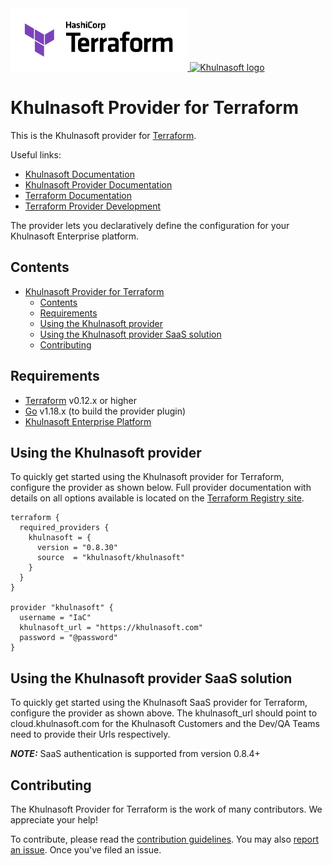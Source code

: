 <a href="https://terraform.io">
    <img src="Terraform_PrimaryLogo_Color_RGB.png" alt="Terraform logo" title="Terraform" height="100" />
</a>
<a href="https://www.khulnasoft.com/">
    <img src="https://avatars3.githubusercontent.com/u/12783832?s=200&v=4" alt="Khulnasoft logo" title="Khulnasoft" height="100" />
</a>

Khulnasoft Provider for Terraform
===========================

This is the Khulnasoft provider for [Terraform](https://www.terraform.io/).

Useful links:
- [Khulnasoft Documentation](https://docs.khulnasoft.com)
- [Khulnasoft Provider Documentation](https://registry.terraform.io/providers/khulnasoft/khulnasoft/latest/docs)
- [Terraform Documentation](https://www.terraform.io/docs/language/index.html)
- [Terraform Provider Development](DEVELOPMENT.md)

The provider lets you declaratively define the configuration for your Khulnasoft Enterprise platform.


## Contents

- [Khulnasoft Provider for Terraform](#khulnasoft-provider-for-terraform)
  - [Contents](#contents)
  - [Requirements](#requirements)
  - [Using the Khulnasoft provider](#using-the-khulnasoft-provider)
  - [Using the Khulnasoft provider SaaS solution](#using-the-khulnasoft-provider-saas-solution)
  - [Contributing](#contributing)


## Requirements

-	[Terraform](https://www.terraform.io/downloads.html) v0.12.x or higher
-	[Go](https://golang.org/doc/install) v1.18.x (to build the provider plugin)
- [Khulnasoft Enterprise Platform](https://www.khulnasoft.com/khulnasoft-cloud-native-security-platform/)

## Using the Khulnasoft provider

To quickly get started using the Khulnasoft provider for Terraform, configure the provider as shown below. Full provider documentation with details on all options available is located on the [Terraform Registry site](https://registry.terraform.io/providers/khulnasoft/khulnasoft/latest/docs).

```hcl
terraform {
  required_providers {
    khulnasoft = {
      version = "0.8.30"
      source  = "khulnasoft/khulnasoft"
    }
  }
}

provider "khulnasoft" {
  username = "IaC"
  khulnasoft_url = "https://khulnasoft.com"
  password = "@password"
}
```
## Using the Khulnasoft provider SaaS solution

To quickly get started using the Khulnasoft SaaS provider for Terraform, configure the provider as shown above. The khulnasoft_url should point to cloud.khulnasoft.com for the Khulnasoft Customers and the Dev/QA Teams need to provide their Urls respectively.

**_NOTE:_**  SaaS authentication is supported from version 0.8.4+

## Contributing

The Khulnasoft Provider for Terraform is the work of many contributors. We appreciate your help!

To contribute, please read the [contribution guidelines](CONTRIBUTING.md). You may also [report an issue](https://github.com/khulnasoft/terraform-provider-khulnasoft/issues/new/choose). Once you've filed an issue.
